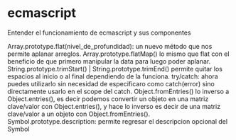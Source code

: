# ecmascript
Entender el funcionamiento de ecmascript y sus componentes 

Array.prototype.flat(nivel_de_profundidad): un nuevo método que nos permite aplanar arreglos.
Array.prototype.flatMap() lo mismo que flat con el beneficio de que primero manipular la data para luego poder aplanar.
String.prototype.trimStart() | String.prototype.trimEnd() permite quitar los espacios al inicio o al final dependiendo de la funciona.
try/catch: ahora puedes utilizarlo sin necesidad de especificaro como catch(error) sino directamente usarlo en el scope del catch.
Object.fromEntries() lo inverso a Object.entries(), es decir podemos convertir un objeto en una matriz clave/valor con Object.entries(), y hace lo inverso es decir de una matriz clave/valor a un objeto con Object.fromEntries().
Symbol.prototype.description: permite regresar el descripcion opcional del Symbol
